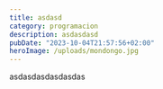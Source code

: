 ```yaml
---
title: asdasd
category: programacion
description: asdasdasd
pubDate: "2023-10-04T21:57:56+02:00"
heroImage: /uploads/mondongo.jpg
---
```


asdasdasdasdasdas
